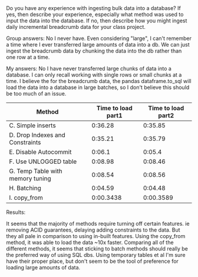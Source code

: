 

## 

Do you have any experience with ingesting bulk data into a database? If yes, then describe your experience, especially what method was used to input the data into the database. If no, then describe how you might ingest daily incremental breadcrumb data for your class project.

Group answers: No I never have. Even considering "large", I can't remember a time where I ever transferred large amounts of data into a db. We can just ingest the breadcrumb data by chunking the data into the db rather than one row at a time.

My answers: No I have never transferred large chunks of data into a database. I can only recall working with single rows or small chunks at a time. I believe the for the breadcrumb data, the pandas dataframe.to_sql will load the data into a database in large batches, so I don't believe this should be too much of an issue.

| Method | Time to load part1 | Time to load part2 |
| ------ | ------------------ | ------------------ |
| C. Simple inserts | 0:36.28 | 0:35.85 |
| D. Drop Indexes and Constraints | 0:35.21 | 0:35.79 |
| E. Disable Autocommit | 0:06.1 | 0:05.4 |
| F. Use UNLOGGED table | 0:08.98 | 0:08.46 |
| G. Temp Table with memory tuning | 0:08.54 | 0:08.56 |
| H. Batching | 0:04.59 | 0:04.48 |
| I. copy_from | 0:00.3438  | 0:00.3589 |

Results:

It seems that the majority of methods require turning off certain features. ie removing ACID guarantees, delaying adding constraints to the data. But they all pale in comparison to using in-built features. Using the copy_from method, it was able to load the data ~10x faster. Comparing all of the different methods, it seems that sticking to batch methods should really be the preferred way of using SQL dbs. Using temporary tables et al I'm sure have their proper place, but don't seem to be the tool of preference for loading large amounts of data.